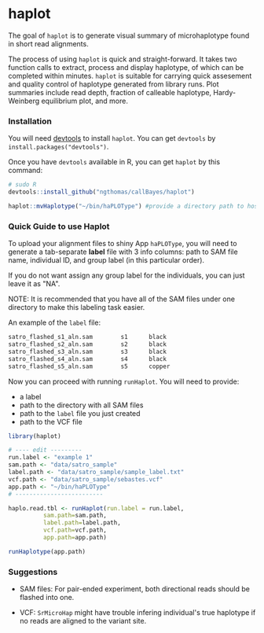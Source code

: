 # haplot   

The goal of `haplot` is to generate visual summary of microhaplotype found in short read alignments.

The process of using `haplot` is quick and straight-forward. It takes two function calls to extract, process and display haplotype, of which can be completed within minutes. `haplot` is suitable for carrying quick assesement and quality control of haplotype generated from library runs. Plot summaries include read depth, fraction of calleable haplotype, Hardy-Weinberg equilibrium plot, and more.   

### Installation

You will need [devtools](https://github.com/hadley/devtools) to install `haplot`. You can get `devtools` by `install.packages("devtools")`.

Once you have `devtools` available in R, you can get `haplot` by this command:
```r
# sudo R
devtools::install_github("ngthomas/callBayes/haplot")

haplot::mvHaplotype("~/bin/haPLOType") #provide a directory path to host haPLOType app
```


### Quick Guide to use Haplot

To upload your alignment files to shiny App `haPLOType`, you will need to generate a tab-separate **label** file with 3 info columns: path to SAM file name, individual ID, and group label (in this particular order). 

If you do not want assign any group label for the individuals, you can just leave it as "NA". 

NOTE: It is recommended that you have all of the SAM files under one directory to make this labeling task easier.

An example of the `label` file:
```txt
satro_flashed_s1_aln.sam        s1      black
satro_flashed_s2_aln.sam        s2      black
satro_flashed_s3_aln.sam        s3      black
satro_flashed_s4_aln.sam        s4      black
satro_flashed_s5_aln.sam        s5      copper
``` 
  
  
Now you can proceed with running `runHaplot`. You will need to provide:

 * a label 
 * path to the directory with all SAM files 
 * path to the `label` file you just created
 * path to the VCF file  
  
  
```R
library(haplot)

# ---- edit ---------
run.label <- "example 1"
sam.path <- "data/satro_sample"
label.path <- "data/satro_sample/sample_label.txt"
vcf.path <- "data/satro_sample/sebastes.vcf"
app.path <- "~/bin/haPLOType" 
# -------------------------

haplo.read.tbl <- runHaplot(run.label = run.label, 
          sam.path=sam.path,
          label.path=label.path,
          vcf.path=vcf.path,
          app.path=app.path)

runHaplotype(app.path)
```


### Suggestions
- SAM files: For pair-ended experiment, both directional reads should be flashed into one.

- VCF: `SrMicroHap` might have trouble infering individual's true haplotype if no reads are aligned to the variant site.

